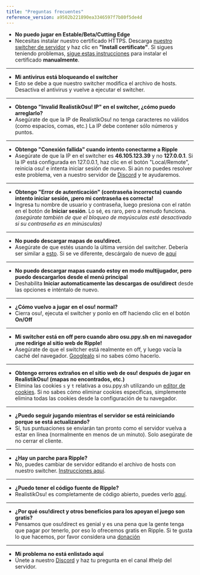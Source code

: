 ```yaml
---
title: "Preguntas frecuentes"
reference_version: a9502b221890ea3346597f7b80f5de4d
---
```

- **No puedo jugar en Estable/Beta/Cutting Edge**
- Necesitas instalar nuestro certificado HTTPS. Descarga [nuestro switcher de servidor](https://mu.nyodev.xyz/upd.php?id=18) y haz clic en **"Install certificate"**. Si sigues teniendo problemas, [sigue estas instrucciones](https://ripple.moe/index.php?p=16&id=12) para instalar el certificado **manualmente**.

-----------------------

- **Mi antivirus está bloqueando el switcher**
- Esto se debe a que nuestro switcher modifica el archivo de hosts. Desactiva el antivirus y vuelve a ejecutar el switcher.

-----------------------

- **Obtengo "Invalid RealistikOsu! IP" en el switcher, ¿cómo puedo arreglarlo?**  
- Asegúrate de que la IP de RealistikOsu! no tenga caracteres no válidos (como espacios, comas, etc.) La IP debe contener sólo números y puntos.

-----------------------

- **Obtengo "Conexión fallida" cuando intento conectarme a Ripple**  
- Asegúrate de que la IP en el switcher es **46.105.123.39** y no **127.0.0.1**. Si la IP está configurada en 127.0.0.1, haz clic en el botón "Local/Remote", reinicia osu! e intenta iniciar sesión de nuevo. Si aún no puedes resolver este problema, ven a nuestro servidor de [Discord](https://discord.gg/0rJcZruIsA6rXuIx) y te ayudaremos.

-----------------------

- **Obtengo "Error de autenticación" (contraseña incorrecta) cuando intento iniciar sesión, ¡pero mi contraseña es correcta!**  
- Ingresa tu nombre de usuario y contraseña, luego presiona con el ratón en el botón de **Iniciar sesión**. Lo sé, es raro, pero a menudo funciona. *(asegúrate también de que el bloqueo de mayúsculas esté desactivado si su contraseña es en minúsculas)*

-----------------------

- **No puedo descargar mapas de osu!direct.**
- Asegúrate de que estés usando la última versión del switcher. Debería ser similar a [esto](https://b.catgirlsare.sexy/xqJw.png). Si se ve diferente, descárgalo de nuevo de [aquí](https://mu.nyodev.xyz/upd.php?id=18)

-----------------------

- **No puedo descargar mapas cuando estoy en modo multijugador, pero puedo descargarlos desde el menú principal**
- Deshabilita **Iniciar automaticamente las descargas de osu!direct** desde las opciones e inténtalo de nuevo.

-----------------------

- **¿Cómo vuelvo a jugar en el osu! normal?**
- Cierra osu!, ejecuta el switcher y ponlo en off haciendo clic en el botón **On/Off**

-----------------------

- **Mi switcher está en off pero cuando abro osu.ppy.sh en mi navegador ¡me redirige al sitio web de Ripple!**
- Asegúrate de que el switcher está realmente en off, y luego vacía la caché del navegador. [Googlealo](http://lmgtfy.es/?q=C%C3%B3mo+vaciar+el+cach%C3%A9+del+navegador) si no sabes cómo hacerlo.

-----------------------

- **Obtengo errores extraños en el sitio web de osu! después de jugar en RealistikOsu! (mapas no encontrados, etc.)**
- Elimina las cookies `s` y `t` relativas a osu.ppy.sh utilizando un [editor de cookies](https://chrome.google.com/webstore/detail/editthiscookie/fngmhnnpilhplaeedifhccceomclgfbg). Si no sabes cómo eliminar cookies específicas, simplemente elimina todas las cookies desde la configuración de tu navegador.

-----------------------

- **¿Puedo seguir jugando mientras el servidor se está reiniciando porque se está actualizando?**
- Sí, tus puntuaciones se enviarán tan pronto como el servidor vuelva a estar en línea (normalmente en menos de un minuto). Solo asegúrate de no cerrar el cliente.

-----------------------

- **¿Hay un parche para Ripple?**
- No, puedes cambiar de servidor editando el archivo de hosts con nuestro switcher. [Instrucciones aquí](https://ripple.moe/doc/1).

-----------------------

- **¿Puedo tener el código fuente de Ripple?**
-  RealistikOsu! es completamente de código abierto, puedes verlo [aquí](https://git.zxq.co/ripple/ripple).

-----------------------

- **¿Por qué osu!direct y otros beneficios para los apoyan el juego son gratis?**
- Pensamos que osu!direct es genial y es una pena que la gente tenga que pagar por tenerlo, por eso lo ofrecemos gratis en Ripple. Si te gusta lo que hacemos, por favor considera una [donación](/donate)

-----------------------

- **Mi problema no está enlistado aquí**
- Únete a nuestro [Discord](https://discord.gg/0rJcZruIsA6rXuIx) y haz tu pregunta en el canal #help del servidor.